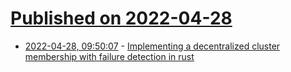 # [Published on 2022-04-28](index.md)

* [2022-04-28, 09:50:07](https://news.ycombinator.com/item?id=31190586) - [Implementing a decentralized cluster membership with failure detection in rust](https://quickwit.io/blog/chitchat/)
